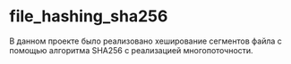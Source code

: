 # file_hashing_sha256
В данном проекте было реализовано хеширование сегментов файла с помощью алгоритма SHA256 с реализацией многопоточности. 
